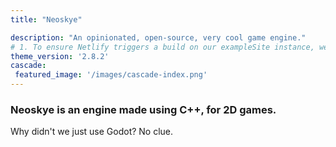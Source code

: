 ```yaml
---
title: "Neoskye"

description: "An opinionated, open-source, very cool game engine."
# 1. To ensure Netlify triggers a build on our exampleSite instance, we need to change a file in the exampleSite directory.
theme_version: '2.8.2'
cascade:
 featured_image: '/images/cascade-index.png'
---
```


### Neoskye is an engine made using C++, for 2D games.

Why didn't we just use Godot? No clue.